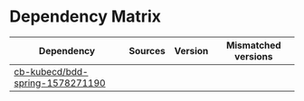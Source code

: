 # Dependency Matrix

Dependency | Sources | Version | Mismatched versions
---------- | ------- | ------- | -------------------
[cb-kubecd/bdd-spring-1578271190](https://github.com/cb-kubecd/bdd-spring-1578271190.git) |  | []() | 
